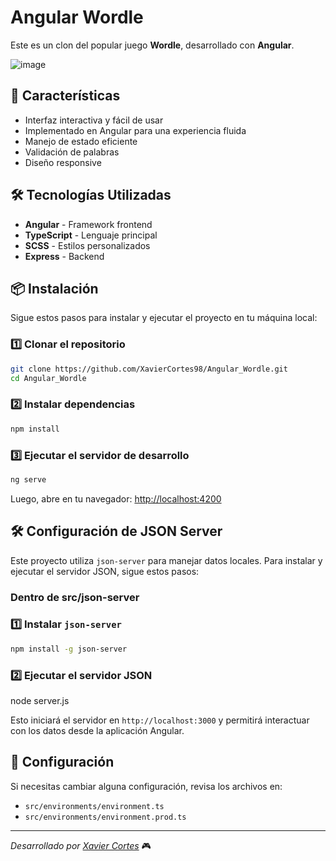 # Angular Wordle

Este es un clon del popular juego **Wordle**, desarrollado con **Angular**. 

  ![image](https://github.com/user-attachments/assets/8fa585a2-5126-40ac-a527-954ea6d482b9)


## 🚀 Características
- Interfaz interactiva y fácil de usar
- Implementado en Angular para una experiencia fluida
- Manejo de estado eficiente
- Validación de palabras
- Diseño responsive

## 🛠 Tecnologías Utilizadas
- **Angular** - Framework frontend
- **TypeScript** - Lenguaje principal
- **SCSS** - Estilos personalizados
- **Express** - Backend 

## 📦 Instalación
Sigue estos pasos para instalar y ejecutar el proyecto en tu máquina local:

### 1️⃣ Clonar el repositorio
```sh
git clone https://github.com/XavierCortes98/Angular_Wordle.git
cd Angular_Wordle
```

### 2️⃣ Instalar dependencias
```sh
npm install
```

### 3️⃣ Ejecutar el servidor de desarrollo
```sh
ng serve
```
Luego, abre en tu navegador: [http://localhost:4200](http://localhost:4200)

## 🛠 Configuración de JSON Server
Este proyecto utiliza `json-server` para manejar datos locales. Para instalar y ejecutar el servidor JSON, sigue estos pasos:

### Dentro de src/json-server

### 1️⃣ Instalar `json-server`
```sh
npm install -g json-server
```

### 2️⃣ Ejecutar el servidor JSON
node server.js

Esto iniciará el servidor en `http://localhost:3000` y permitirá interactuar con los datos desde la aplicación Angular.

## 📌 Configuración
Si necesitas cambiar alguna configuración, revisa los archivos en:
- `src/environments/environment.ts`
- `src/environments/environment.prod.ts`

---
_Desarrollado por [Xavier Cortes](https://github.com/XavierCortes98)_ 🎮

